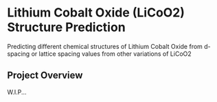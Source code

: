 # Lithium Cobalt Oxide (LiCoO2) Structure Prediction
Predicting different chemical structures of Lithium Cobalt Oxide from d-spacing or lattice spacing values from other variations of LiCoO2
## Project Overview

W.I.P...


